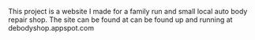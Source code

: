 This project is a website I made for a family run and small local auto body repair shop. 
The site can be found at can be found up and running at debodyshop.appspot.com
